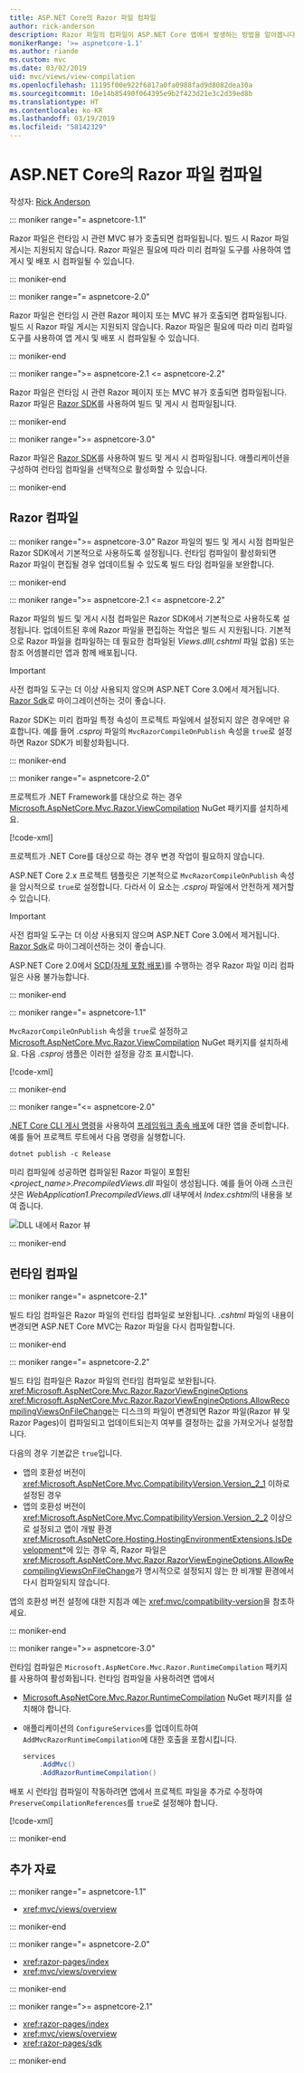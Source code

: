 ```yaml
---
title: ASP.NET Core의 Razor 파일 컴파일
author: rick-anderson
description: Razor 파일의 컴파일이 ASP.NET Core 앱에서 발생하는 방법을 알아봅니다.
monikerRange: '>= aspnetcore-1.1'
ms.author: riande
ms.custom: mvc
ms.date: 03/02/2019
uid: mvc/views/view-compilation
ms.openlocfilehash: 11195f00e922f6817a0fa0988fad9d8082dea30a
ms.sourcegitcommit: 10e14b85490f064395e9b2f423d21e3c2d39ed8b
ms.translationtype: HT
ms.contentlocale: ko-KR
ms.lasthandoff: 03/19/2019
ms.locfileid: "58142329"
---
```

# <a name="razor-file-compilation-in-aspnet-core"></a>ASP.NET Core의 Razor 파일 컴파일

작성자: [Rick Anderson](https://twitter.com/RickAndMSFT)

::: moniker range="= aspnetcore-1.1"

Razor 파일은 런타임 시 관련 MVC 뷰가 호출되면 컴파일됩니다. 빌드 시 Razor 파일 게시는 지원되지 않습니다. Razor 파일은 필요에 따라 미리 컴파일 도구를 사용하여 앱 게시 및 배포 시 컴파일될 수 있습니다.

::: moniker-end

::: moniker range="= aspnetcore-2.0"

Razor 파일은 런타임 시 관련 Razor 페이지 또는 MVC 뷰가 호출되면 컴파일됩니다. 빌드 시 Razor 파일 게시는 지원되지 않습니다. Razor 파일은 필요에 따라 미리 컴파일 도구를 사용하여 앱 게시 및 배포 시 컴파일될 수 있습니다.

::: moniker-end

::: moniker range=">= aspnetcore-2.1 <= aspnetcore-2.2"

Razor 파일은 런타임 시 관련 Razor 페이지 또는 MVC 뷰가 호출되면 컴파일됩니다. Razor 파일은 [Razor SDK](xref:razor-pages/sdk)를 사용하여 빌드 및 게시 시 컴파일됩니다.

::: moniker-end

::: moniker range=">= aspnetcore-3.0"

Razor 파일은 [Razor SDK](xref:razor-pages/sdk)를 사용하여 빌드 및 게시 시 컴파일됩니다. 애플리케이션을 구성하여 런타임 컴파일을 선택적으로 활성화할 수 있습니다.

::: moniker-end

## <a name="razor-compilation"></a>Razor 컴파일

::: moniker range=">= aspnetcore-3.0"
Razor 파일의 빌드 및 게시 시점 컴파일은 Razor SDK에서 기본적으로 사용하도록 설정됩니다. 런타임 컴파일이 활성화되면 Razor 파일이 편집될 경우 업데이트될 수 있도록 빌드 타임 컴파일을 보완합니다.

::: moniker-end

::: moniker range=">= aspnetcore-2.1 <= aspnetcore-2.2"

Razor 파일의 빌드 및 게시 시점 컴파일은 Razor SDK에서 기본적으로 사용하도록 설정됩니다. 업데이트된 후에 Razor 파일을 편집하는 작업은 빌드 시 지원됩니다. 기본적으로 Razor 파일을 컴파일하는 데 필요한 컴파일된 *Views.dll*(*.cshtml* 파일 없음) 또는 참조 어셈블리만 앱과 함께 배포됩니다.

> [!IMPORTANT]
> 사전 컴파일 도구는 더 이상 사용되지 않으며 ASP.NET Core 3.0에서 제거됩니다. [Razor Sdk](xref:razor-pages/sdk)로 마이그레이션하는 것이 좋습니다.
>
> Razor SDK는 미리 컴파일 특정 속성이 프로젝트 파일에서 설정되지 않은 경우에만 유효합니다. 예를 들어 *.csproj* 파일의 `MvcRazorCompileOnPublish` 속성을 `true`로 설정하면 Razor SDK가 비활성화됩니다.

::: moniker-end

::: moniker range="= aspnetcore-2.0"

프로젝트가 .NET Framework를 대상으로 하는 경우 [Microsoft.AspNetCore.Mvc.Razor.ViewCompilation](https://www.nuget.org/packages/Microsoft.AspNetCore.Mvc.Razor.ViewCompilation/) NuGet 패키지를 설치하세요.

[!code-xml[](view-compilation/sample/DotNetFrameworkProject.csproj?name=snippet_ViewCompilationPackage)]

프로젝트가 .NET Core를 대상으로 하는 경우 변경 작업이 필요하지 않습니다.

ASP.NET Core 2.x 프로젝트 템플릿은 기본적으로 `MvcRazorCompileOnPublish` 속성을 암시적으로 `true`로 설정합니다. 다라서 이 요소는 *.csproj* 파일에서 안전하게 제거할 수 있습니다.

> [!IMPORTANT]
> 사전 컴파일 도구는 더 이상 사용되지 않으며 ASP.NET Core 3.0에서 제거됩니다. [Razor Sdk](xref:razor-pages/sdk)로 마이그레이션하는 것이 좋습니다.
>
> ASP.NET Core 2.0에서 [SCD(자체 포함 배포)](/dotnet/core/deploying/#self-contained-deployments-scd)를 수행하는 경우 Razor 파일 미리 컴파일은 사용 불가능합니다.

::: moniker-end

::: moniker range="= aspnetcore-1.1"

`MvcRazorCompileOnPublish` 속성을 `true`로 설정하고 [Microsoft.AspNetCore.Mvc.Razor.ViewCompilation](https://www.nuget.org/packages/Microsoft.AspNetCore.Mvc.Razor.ViewCompilation/) NuGet 패키지를 설치하세요. 다음 *.csproj* 샘플은 이러한 설정을 강조 표시합니다.

[!code-xml[](view-compilation/sample/MvcRazorCompileOnPublish.csproj?highlight=4,10)]

::: moniker-end

::: moniker range="<= aspnetcore-2.0"

[.NET Core CLI 게시 명령](/dotnet/core/tools/dotnet-publish)을 사용하여 [프레임워크 종속 배포](/dotnet/core/deploying/#framework-dependent-deployments-fdd)에 대한 앱을 준비합니다. 예를 들어 프로젝트 루트에서 다음 명령을 실행합니다.

```console
dotnet publish -c Release
```

미리 컴파일에 성공하면 컴파일된 Razor 파일이 포함된 *\<project_name>.PrecompiledViews.dll* 파일이 생성됩니다. 예를 들어 아래 스크린샷은 *WebApplication1.PrecompiledViews.dll* 내부에서 *Index.cshtml*의 내용을 보여 줍니다.

![DLL 내에서 Razor 뷰](view-compilation/_static/razor-views-in-dll.png)

::: moniker-end

## <a name="runtime-compilation"></a>런타임 컴파일

::: moniker range="= aspnetcore-2.1"

빌드 타임 컴파일은 Razor 파일의 런타임 컴파일로 보완됩니다. *.cshtml* 파일의 내용이 변경되면 ASP.NET Core MVC는 Razor 파일을 다시 컴파일합니다.

::: moniker-end

::: moniker range="= aspnetcore-2.2"

빌드 타임 컴파일은 Razor 파일의 런타임 컴파일로 보완됩니다. <xref:Microsoft.AspNetCore.Mvc.Razor.RazorViewEngineOptions> <xref:Microsoft.AspNetCore.Mvc.Razor.RazorViewEngineOptions.AllowRecompilingViewsOnFileChange>는 디스크의 파일이 변경되면 Razor 파일(Razor 뷰 및 Razor Pages)이 컴파일되고 업데이트되는지 여부를 결정하는 값을 가져오거나 설정합니다.

다음의 경우 기본값은 `true`입니다.

* 앱의 호환성 버전이 <xref:Microsoft.AspNetCore.Mvc.CompatibilityVersion.Version_2_1> 이하로 설정된 경우
* 앱의 호환성 버전이 <xref:Microsoft.AspNetCore.Mvc.CompatibilityVersion.Version_2_2> 이상으로 설정되고 앱이 개발 환경 <xref:Microsoft.AspNetCore.Hosting.HostingEnvironmentExtensions.IsDevelopment*>에 있는 경우 즉, Razor 파일은 <xref:Microsoft.AspNetCore.Mvc.Razor.RazorViewEngineOptions.AllowRecompilingViewsOnFileChange>가 명시적으로 설정되지 않는 한 비개발 환경에서 다시 컴파일되지 않습니다.

앱의 호환성 버전 설정에 대한 지침과 예는 <xref:mvc/compatibility-version>을 참조하세요.

::: moniker-end

::: moniker range=">= aspnetcore-3.0"

런타임 컴파일은 `Microsoft.AspNetCore.Mvc.Razor.RuntimeCompilation` 패키지를 사용하여 활성화됩니다. 런타임 컴파일을 사용하려면 앱에서

* [Microsoft.AspNetCore.Mvc.Razor.RuntimeCompilation](https://www.nuget.org/packages/Microsoft.AspNetCore.Mvc.Razor.RuntimeCompilation/) NuGet 패키지를 설치해야 합니다.
* 애플리케이션의 `ConfigureServices`를 업데이트하여 `AddMvcRazorRuntimeCompilation`에 대한 호출을 포함시킵니다.

  ```csharp
  services
      .AddMvc()
      .AddRazorRuntimeCompilation()
  ```

배포 시 런타임 컴파일이 작동하려면 앱에서 프로젝트 파일을 추가로 수정하여 `PreserveCompilationReferences`를 `true`로 설정해야 합니다.

[!code-xml[](view-compilation/sample/RuntimeCompilation.csproj?highlight=3)]

::: moniker-end

## <a name="additional-resources"></a>추가 자료

::: moniker range="= aspnetcore-1.1"

* <xref:mvc/views/overview>

::: moniker-end

::: moniker range="= aspnetcore-2.0"

* <xref:razor-pages/index>
* <xref:mvc/views/overview>

::: moniker-end

::: moniker range=">= aspnetcore-2.1"

* <xref:razor-pages/index>
* <xref:mvc/views/overview>
* <xref:razor-pages/sdk>

::: moniker-end
